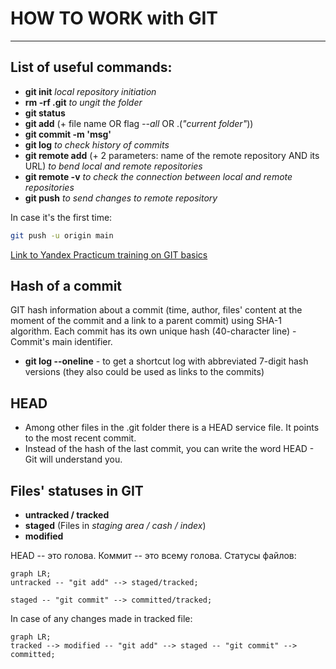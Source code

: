 # HOW TO WORK with GIT

---

## List of useful commands:


- __git init__ _local repository initiation_
- __rm -rf .git__ _to ungit the folder_
- **git status**
- **git add** (+ file name OR flag _--all_ OR .(_"current folder"_))
- **git commit -m 'msg'**
- **git log** _to check history of commits_
- **git remote add** (+ 2 parameters: name of the remote repository AND its URL) _to bend local and remote repositories_
- **git remote -v** _to check the connection between local and remote repositories_
- **git push** _to send changes to remote repository_

In case it's the first time: 

``` bash
git push -u origin main
```
[Link to Yandex Practicum training on GIT basics](https://practicum.yandex.ru/profile/git-basics/ "I am Yandex")

## Hash of a commit


GIT hash information about a commit (time, author, files' content at the moment of the commit and a link to a parent commit) using SHA-1 algorithm.
Each commit has its own unique hash (40-character line) - Commit's main identifier.


- __git log --oneline__ - to get a shortcut log with abbreviated 7-digit hash versions (they also could be used as links to the commits)


## HEAD
- Among other files in the .git folder there is a HEAD service file. It points to the most recent commit.
- Instead of the hash of the last commit, you can write the word HEAD - Git will understand you.

## Files' statuses in GIT

- __untracked / tracked__
- __staged__ (Files in *staging area / cash / index*)
- __modified__

HEAD -- это голова.
Коммит -- это всему голова.
Статусы файлов:


```mermaid
graph LR;
untracked -- "git add" --> staged/tracked;

staged -- "git commit" --> committed/tracked;

```


In case of any changes made in tracked file:


```mermaid
graph LR;
tracked --> modified -- "git add" --> staged -- "git commit" --> committed;

```












